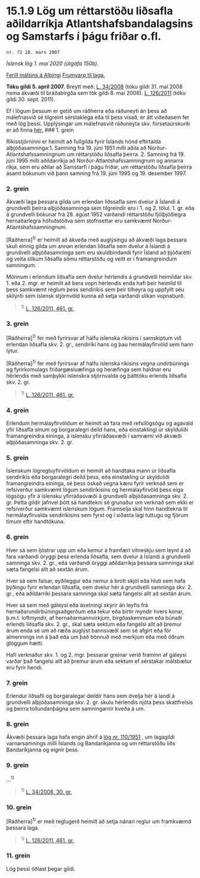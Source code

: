 # 15.1.9 Lög um réttarstöðu liðsafla aðildarríkja Atlantshafsbandalagsins og Samstarfs í þágu friðar o.fl.

`nr. 72 28. mars 2007`

_Íslensk lög 1. maí 2020 (útgáfa 150b)._

[Ferill málsins á Alþingi](https://www.althingi.is/thingstorf/thingmalalistar-eftir-thingum/ferill/?ltg=133&mnr=655)
[Frumvarp til laga.](https://www.althingi.is/altext/133/s/0981.html)

**Tóku gildi 5. apríl 2007.**
Breytt með:
[L. 34/2008](https://althingi.is/altext/stjt/2008.034.html) (tóku gildi 31. maí 2008 nema ákvæði til bráðabirgða sem tók gildi 8. maí 2008).
[L. 126/2011](https://althingi.is/altext/stjt/2011.126.html) (tóku gildi 30. sept. 2011).

Ef í lögum þessum er getið um ráðherra eða ráðuneyti án þess að málefnasvið sé tilgreint sérstaklega eða til þess vísað, er átt viðeðasem fer með lög þessi. Upplýsingar um málefnasvið ráðuneyta skv. forsetaúrskurði er að finna [hér.](2018119.md) ### 1. grein

Ríkisstjórninni er heimilt að fullgilda fyrir Íslands hönd eftirtalda alþjóðasamninga:1. Samning frá 19. júní 1951 milli aðila að Norður-Atlantshafssamningnum um réttarstöðu liðsafla þeirra.
2. Samning frá 19. júní 1995 milli aðildarríkja að Norður-Atlantshafssamningnum og annarra ríkja, sem eru aðilar að Samstarfi í þágu friðar, um réttarstöðu liðsafla þeirra ásamt bókunum við þann samning frá 19. júní 1995 og 19. desember 1997.

### 2. grein

Ákvæði laga þessara gilda um erlendan liðssafla sem dvelur á Íslandi á grundvelli þeirra alþjóðasamninga sem tilgreindir eru í 1. og 2. tölul. 1. gr. eða á grundvelli bókunar frá 28. ágúst 1952 varðandi réttarstöðu fjölþjóðlegra hernaðarlegra höfuðstöðva sem stofnsettar eru samkvæmt Norður-Atlantshafssamningnum.

[Ráðherra]<sup>1)</sup> er heimilt að ákveða með auglýsingu að ákvæði laga þessara skuli einnig gilda um annan erlendan liðsafla sem dvelur á Íslandi á grundvelli alþjóðasamninga sem eru skuldbindandi fyrir Ísland að þjóðarétti og veita slíkum liðsafla sömu réttarstöðu og veitt er í framangreindum samningum.

Mönnum í erlendum liðsafla sem dvelur hérlendis á grundvelli heimildar skv. 1. eða 2. mgr. er heimilt að bera vopn hérlendis enda hafi þeir heimild til þess samkvæmt reglum þess sendiríkis sem þeir tilheyra og uppfyllt séu skilyrði sem íslensk stjórnvöld kunna að setja varðandi slíkan vopnaburð.

> <sup>1)</sup> [L. 126/2011, 461. gr.](https://althingi.is/altext/stjt/2011.126.html)

### 3. grein

[Ráðherra]<sup>1)</sup> fer með fyrirsvar af hálfu íslenska ríkisins í samskiptum við erlendan liðsafla skv. 2. gr., sendiríki hans og þau hermálayfirvöld sem hann lýtur.

[Ráðherra]<sup>1)</sup> fer með fyrirsvar af hálfu íslenska ríkisins vegna undirbúnings og fyrirkomulags friðargæsluæfinga og heræfinga sem haldnar eru hérlendis með samþykki íslenskra stjórnvalda og þátttöku erlends liðsafla skv. 2. gr.

> <sup>1)</sup> [L. 126/2011, 461. gr.](https://althingi.is/altext/stjt/2011.126.html)

### 4. grein

Erlendum hermálayfirvöldum er heimilt að fara með refsilögsögu og agavald yfir liðsafla sínum og borgaralegri deild hans, eða einstaklingi úr skylduliði framangreindra eininga, á íslensku yfirráðasvæði í samræmi við ákvæði alþjóðasamninga skv. 2. gr.

### 5. grein

Íslenskum lögregluyfirvöldum er heimilt að handtaka mann úr liðsafla sendiríkis eða borgaralegri deild þess, eða einstakling úr skylduliði framangreindra eininga, sé þess óskað vegna kæru fyrir verknað sem er refsiverður samkvæmt lögum sendiríkisins og hermálayfirvöld þess eiga lögsögu yfir á íslensku yfirráðasvæði á grundvelli alþjóðasamninga skv. 2. gr. Þetta gildir jafnvel þótt sá handtekni sé grunaður um verknað sem ekki er refsiverður samkvæmt íslenskum lögum. Framselja skal hinn handtekna til hermálayfirvalda sendiríkisins sem fyrst og í síðasta lagi tuttugu og fjórum tímum eftir handtökuna.

### 6. grein

Hver sá sem ljóstrar upp um eða kemur á framfæri vitneskju sem leynt á að fara varðandi öryggi þess erlenda liðsafla, sem dvelur á Íslandi á grundvelli samninga skv. 2. gr., eða varðandi öryggi aðildarríkja þessara samninga skal sæta fangelsi allt að sextán árum.

Hver sá sem falsar, eyðileggur eða nemur á brott skjöl eða hluti sem hafa þýðingu fyrir erlendan liðsafla, sem dvelur hér á grundvelli samninga skv. 2. gr., eða aðildarríki þessara samninga skal sæta fangelsi allt að sextán árum.

Hver sá sem með gáleysi eða ásetningi skýrir án leyfis frá hernaðarundirbúningsaðgerðum eða tekur eða birtir myndir hvers konar, þ.m.t. loftmyndir, af hernaðarmannvirkjum, birgðaskemmum eða búnaði erlends liðsafla skv. 2. gr., skal sæta sektum eða fangelsi allt að þremur árum enda sé um að ræða auglýst bannsvæði sem sé afgirt eða för almennings inn á það eða um það bönnuð með merkjum eða með öðrum glöggum hætti.

Hafi verknaður skv. 1. og 2. mgr. þessarar greinar verið framinn af gáleysi varðar það fangelsi allt að þremur árum eða sektum ef sérstakar málsbætur eru fyrir hendi.

### 7. grein

Erlendur liðsafli og borgaralegar deildir hans sem dvelja hér á landi á grundvelli alþjóðasamninga skv. 2. gr. skulu hérlendis njóta þess skattfrelsis og þeirra tollundanþágna sem samningarnir kveða á um.

### 8. grein

Ákvæði þessara laga hafa engin áhrif á [lög nr. 110/1951](1951110.md) , um lagagildi varnarsamnings milli Íslands og Bandaríkjanna og um réttarstöðu liðs Bandaríkjanna og eignir þess.

### 9. grein

…<sup>1)</sup> 

> <sup>1)</sup> [L. 34/2008, 30. gr.](https://althingi.is/altext/stjt/2008.034.html#G30)

### 10. grein

[Ráðherra]<sup>1)</sup> er með reglugerð heimilt að setja nánari reglur um framkvæmd þessara laga.

> <sup>1)</sup> [L. 126/2011, 461. gr.](https://althingi.is/altext/stjt/2011.126.html)

### 11. grein

Lög þessi öðlast þegar gildi.
